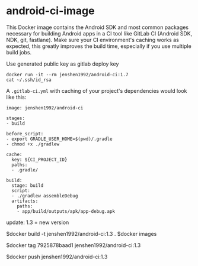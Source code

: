 # android-ci-image

This Docker image contains the Android SDK and most common packages necessary for building Android apps in a CI tool like GitLab CI (Android SDK, NDK, git, fastlane). Make sure your CI environment's caching works as expected, this greatly improves the build time, especially if you use multiple build jobs.

Use generated public key as gitlab deploy key

```
docker run -it --rm jenshen1992/android-ci:1.7
cat ~/.ssh/id_rsa
```

A `.gitlab-ci.yml` with caching of your project's dependencies would look like this:

```
image: jenshen1992/android-ci

stages:
- build

before_script:
- export GRADLE_USER_HOME=$(pwd)/.gradle
- chmod +x ./gradlew

cache:
  key: ${CI_PROJECT_ID}
  paths:
  - .gradle/

build:
  stage: build
  script:
  - ./gradlew assembleDebug
  artifacts:
    paths:
    - app/build/outputs/apk/app-debug.apk
```


update:
1.3 = new version
 
 $docker build -t jenshen1992/android-ci:1.3 .
 $docker images
 
 $docker tag 7925878baad1 jenshen1992/android-ci:1.3
 
 $docker push jenshen1992/android-ci:1.3
 

